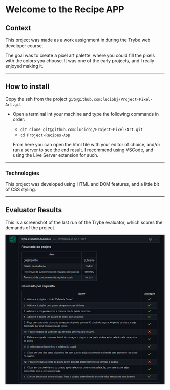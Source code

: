 # Welcome to the Recipe APP

## Context

This project was made as a work assignment in during the Trybe web developer course.

The goal was to create a pixel art palette, where you could fill the pixels with the colors you choose. It was one of the early projects, and I really enjoyed making it.

---

## How to install

Copy the ssh from the project `git@github.com:luciobj/Project-Pixel-Art.git`

* Open a terminal int your machine and type the following commands in order:

  * `git clone git@github.com:luciobj/Project-Pixel-Art.git`
  * `cd Project-Recipes-App`

  From here you can open the html file with your editor of choice, and/or run a server to see the end result. I recommend using VSCode, and using the Live Server extension for such.

---

### Technologies

This project was developed using HTML and DOM features, and a little bit of CSS styling.

---

## Evaluator Results

This is a screenshot of the last run of the Trybe evaluator, which scores the demands of the project.

![Evaluator Results](./evaluator-results.png)

<!-- Este README foi inspirado por [Paulo](https://github.com/pauloricardoz)
